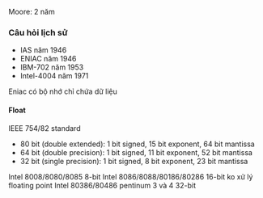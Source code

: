 Moore: 2 năm
### Câu hỏi lịch sử
+ IAS năm 1946
+ ENIAC năm 1946
+ IBM-702 năm 1953
+ Intel-4004 năm 1971

Eniac có bộ nhớ chỉ chứa dữ liệu

#### Float
IEEE 754/82 standard
+ 80 bit (double extended): 1 bit signed, 15 bit exponent, 64 bit mantissa
+ 64 bit (double precision): 1 bit signed, 11 bit exponent, 52 bit mantissa
+ 32 bit (single precision): 1 bit signed, 8 bit exponent, 23 bit mantissa

Intel 8008/8080/8085 8-bit
Intel 8086/8088/80186/80286 16-bit ko xử lý floating point
Intel 80386/80486 pentinum 3 và 4 32-bit